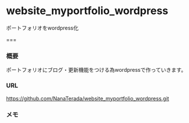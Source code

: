 # website_myportfolio_wordpress

ポートフォリオをwordpress化

===

### 概要
ポートフォリオにブログ・更新機能をつける為wordpressで作っていきます。

### URL
https://github.com/NanaTerada/website_myportfolio_wordpress.git

### メモ

